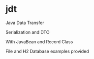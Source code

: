 # jdt
Java Data Transfer

Serialization and DTO

With JavaBean and Record Class

File and H2 Database examples provided
